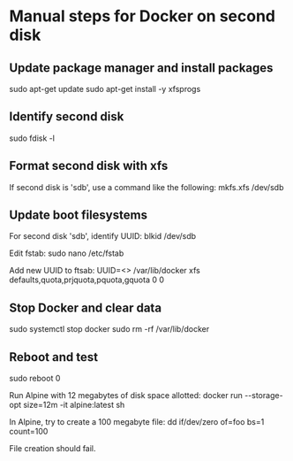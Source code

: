 # Manual steps for Docker on second disk

## Update package manager and install packages

sudo apt-get update
sudo apt-get install -y xfsprogs

## Identify second disk

sudo fdisk -l

## Format second disk with xfs

If second disk is 'sdb', use a command like the following:
mkfs.xfs /dev/sdb

## Update boot filesystems

For second disk 'sdb', identify UUID:
blkid /dev/sdb

Edit fstab:
sudo nano /etc/fstab

Add new UUID to ftsab:
UUID=<> /var/lib/docker xfs defaults,quota,prjquota,pquota,gquota 0 0

## Stop Docker and clear data

sudo systemctl stop docker
sudo rm -rf /var/lib/docker

## Reboot and test

sudo reboot 0

Run Alpine with 12 megabytes of disk space allotted:
docker run --storage-opt size=12m -it alpine:latest sh

In Alpine, try to create a 100 megabyte file:
dd if/dev/zero of=foo bs=1 count=100

File creation should fail.
